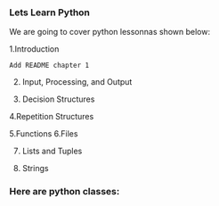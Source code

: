 ### Lets Learn Python

We are going to cover python lessonnas shown below:

  1.Introduction
  
	Add README chapter 1
 
2. Input, Processing, and Output
 
4. Decision Structures

4.Repetition Structures

5.Functions
6.Files
 
7. Lists and Tuples

8. Strings
   
### Here are python classes:
